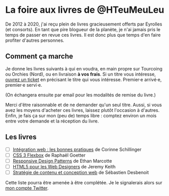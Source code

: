 # La foire aux livres de @HTeuMeuLeu

De 2012 à 2020, j'ai reçu plein de livres gracieusement offerts par Eyrolles (et consorts). En tant que pire blogueur de la planète, je n'ai jamais pris le temps de passer en revue ces livres. Il est donc plus que temps d'en faire profiter d'autres personnes.

## Comment ça marche

Je donne les livres suivants à qui en voudra, en main propre sur Tourcoing ou Orchies (Nord), ou en livraison **à vos frais**. Si un titre vous intéresse, [ouvrez un ticket](https://github.com/hteumeuleu/foire-aux-livres/issues) en précisant le titre qui vous intéresse. Premier·e arrivé·e, premier·e servi·e.

(On échangera ensuite par email pour les modalités de remise du livre.)

Merci d'être raisonnable et de ne demander qu'un seul titre. Aussi, si vous avez les moyens d'acheter ces livres, laissez plutôt l'occasion à d'autres. Enfin, je fais ça sur mon (peu de) temps libre : comptez environ un mois entre votre demande et la réception du livre.


## Les livres

- [ ] [Intégration web : les bonnes pratiques](https://www.eyrolles.com/Informatique/Livre/integration-web-les-bonnes-pratiques-9782212133707/) de Corinne Schillinger
- [ ] [CSS 3 Flexbox](https://www.eyrolles.com/Informatique/Livre/css-3-flexbox-9782212143638/) de Raphaël Goetter
- [ ] [Responsive Design Patterns](https://www.eyrolles.com/Informatique/Livre/responsive-design-patterns-9782212117660/) de Ethan Marcotte
- [ ] [HTML5 pour les Web Designers](https://www.eyrolles.com/Informatique/Livre/html5-pour-les-web-designers-9782212144376/) de Jeremy Keith
- [ ] [Stratégie de contenu et conception web](https://www.editions-eni.fr/livre/strategie-de-contenu-et-conception-web-les-etapes-a-suivre-pour-bien-demarrer-9782746080331) de Sébastien Desbenoit

Cette liste pourra être amenée à être complétée. Je le signalerais alors sur [mon compte Twitter](https://www.twitter.com/HTeuMeuLeu).
